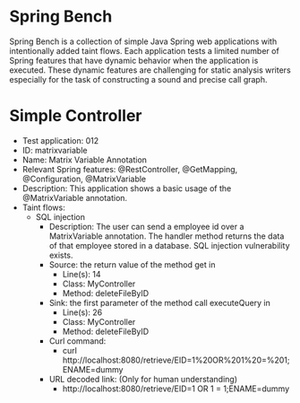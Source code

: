 # Spring Bench

Spring Bench is a collection of simple Java Spring web applications with intentionally added taint flows. 
Each application tests a limited number of Spring features that have dynamic behavior when the application is executed. 
These dynamic features are challenging for static analysis writers especially for the task of constructing a sound and precise call graph.   


# Simple Controller

* Test application: 012
* ID: matrixvariable
* Name: Matrix Variable Annotation
* Relevant Spring features: @RestController, @GetMapping, @Configuration, @MatrixVariable
* Description: This application shows a basic usage of the @MatrixVariable annotation. 
* Taint flows: 
  * SQL injection
    * Description: The user can send a employee id over a MatrixVariable annotation. The handler method returns the data of that employee stored in a database. SQL injection vulnerability exists.  
    * Source: the return value of the method get in 
        * Line(s): 14
        * Class: MyController
        * Method: deleteFileByID
    * Sink: the first parameter of the method call executeQuery in
        * Line(s): 26
        * Class: MyController
        * Method: deleteFileByID
    * Curl command:
        * curl http://localhost:8080/retrieve/EID=1%20OR%201%20=%201;ENAME=dummy
    * URL decoded link: (Only for human understanding)
        * http://localhost:8080/retrieve/EID=1 OR 1 = 1;ENAME=dummy


